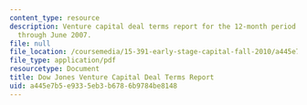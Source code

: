 ```yaml
---
content_type: resource
description: Venture capital deal terms report for the 12-month period from July 2006
  through June 2007.
file: null
file_location: /coursemedia/15-391-early-stage-capital-fall-2010/a445e7b5e9335eb3b6786b9784be8148_MIT15_391F10_VC_Report.pdf
file_type: application/pdf
resourcetype: Document
title: Dow Jones Venture Capital Deal Terms Report
uid: a445e7b5-e933-5eb3-b678-6b9784be8148
---
```

